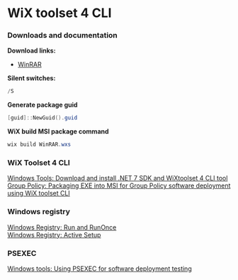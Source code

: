 # WiX toolset 4 CLI
### Downloads and documentation
<b>Download links:</b> <br />
* [WinRAR](https://www.win-rar.com/download.html?&L=0)

<b>Silent switches:</b>
```powershell
/S
```

<b>Generate package guid</b>
```powershell
[guid]::NewGuid().guid
```

<b>WiX build MSI package command</b>
```powershell
wix build WinRAR.wxs
```

### WiX Toolset 4 CLI
[Windows Tools: Download and install .NET 7 SDK and WiXtoolset 4 CLI tool](https://youtu.be/ukrIlmadTjw) <br />
[Group Policy: Packaging EXE into MSI for Group Policy software deployment using WiX toolset CLI](https://youtu.be/pZ42XS2Ucsg) 


### <b>Windows registry</b>
[Windows Registry: Run and RunOnce](https://youtu.be/zgFzCq5uEPw) <br />
[Windows Registry: Active Setup](https://youtu.be/HrVJ7wdvfmo)


### PSEXEC
[Windows tools: Using PSEXEC for software deployment testing](https://youtu.be/9ywdTna_TLc) <br />
